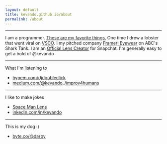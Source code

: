 ```yaml
---
layout: default
title: kevando.github.io/about
permalink: /about
---
```


---

I am a programmer. [These are my favorite things.](https://kevando.notion.site/fe886d019ec445b39e7f1335f5ce9bb0?v=d63ee646d8bf4fc7ac76c46ab81021fe) One time I drew a lobster that went viral on [VSCO](https://vsco.co/kevando/media/5903bdb11fdd9a043e0a73ea). I my pitched company  [Frameri Eyewear](https://www.instagram.com/frameri/) on ABC's Shark Tank. 
I am an [Official Lens Creator](https://lensstudio.snapchat.com/creator/Mpx2Ow0xd7dWLQp62cK0Jg) for Snapchat. I'm generally easy to get a hold of @kevando


---

What I'm listening to

- [hypem.com/djdoubleclick](https://hypem.com/djdoubleclick)
- [medium.com/@kevando_/improv4humans](https://medium.com/@kevando_/improv4humans-music-episodes-ccddc2ef0861)

---

I like to make jokes

- [Space Man Lens](https://www.snapchat.com/unlock/?type=SNAPCODE&uuid=94f665041a674d42a7b6df54c448677d&metadata=01)
- [inkedin.com/in/kevando](https://www.linkedin.com/in/kevando)
<!-- gooogle review -->

---

This is my dog :)

- [byte.co/@darby](https://byte.co/@darby)
